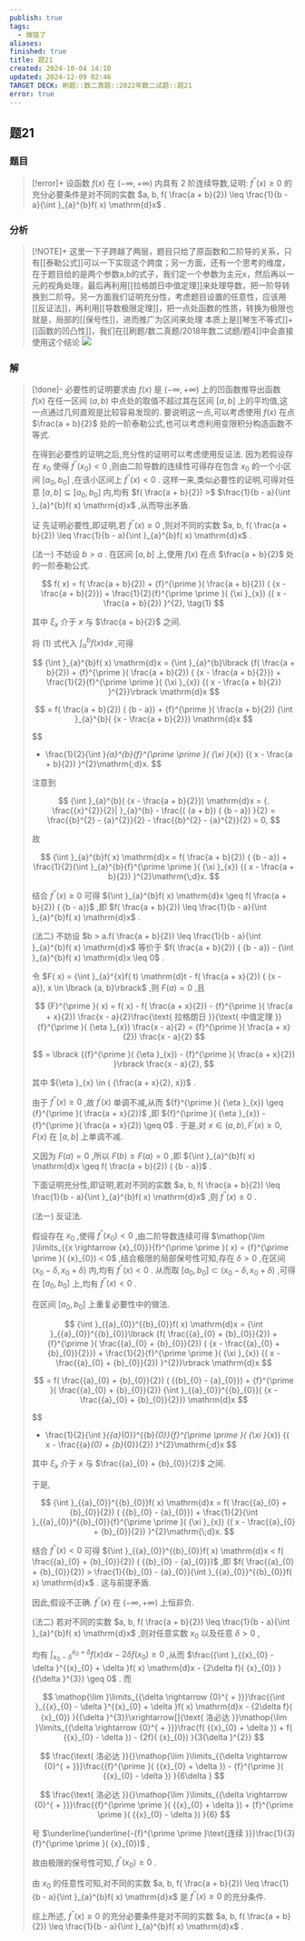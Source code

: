 ```yaml
---
publish: true
tags:
  - 做错了
aliases: 
finished: true
title: 题21
created: 2024-10-04 14:10
updated: 2024-12-09 02:46
TARGET DECK: 刷题::数二真题::2022年数二试题::题21
error: true
---
```

## 题21
### 题目
> [!error]+
> 设函数 $f( x)$ 在 $( {-\infty , + \infty })$ 内具有 2 阶连续导数,证明: ${f}^{\prime \prime }( x) \geq 0$ 的充分必要条件是对不同的实数 $a, b, f( \frac{a + b}{2}) \leq \frac{1}{b - a}{\int }_{a}^{b}f( x) \mathrm{d}x$ .
### 分析
> [!NOTE]+
> 这里一下子跨越了两层，题目只给了原函数和二阶导的关系，只有[[泰勒公式]]可以一下实现这个跨度；另一方面，还有一个思考的维度，在于题目给的是两个参数a,b的式子，我们定一个参数为主元x，然后再以一元的视角处理，最后再利用[[拉格朗日中值定理]]来处理导数，把一阶导转换到二阶导。另一方面我们证明充分性，考虑题目设置的任意性，应该用[[反证法]]，再利用[[导数极限定理]]，把一点处函数的性质，转换为极限也就是，局部的[[保号性]]，进而推广为区间来处理
> 本质上是[[琴生不等式]]+[[函数的凹凸性]]，我们在[[刷题/数二真题/2018年数二试题/题4]]中会直接使用这个结论
> ![](https://img.hwenyi.tech/202412091023139.webp)
### 解
> [!done]-
> 必要性的证明要求由 $f( x)$ 是 $( {-\infty , + \infty })$ 上的凹函数推导出函数 $f( x)$ 在任一区间 $( {a, b})$ 中点处的取值不超过其在区间 $\lbrack {a, b}\rbrack$ 上的平均值,这一点通过几何直观是比较容易发现的. 要说明这一点,可以考虑使用 $f( x)$ 在点 $\frac{a + b}{2}$ 处的一阶泰勒公式,也可以考虑利用变限积分构造函数不等式.
> 
> 在得到必要性的证明之后,充分性的证明可以考虑使用反证法. 因为若假设存在 ${x}_{0}$ 使得 ${f}^{\prime \prime }( {x}_{0}) < 0$ ,则由二阶导数的连续性可得存在包含 ${x}_{0}$ 的一个小区间 $\lbrack {{a}_{0},{b}_{0}}\rbrack$ ,在该小区间上 ${f}^{\prime \prime }( x) < 0$ . 这样一来,类似必要性的证明,可得对任意 $\lbrack {a, b}\rbrack \subseteq \lbrack {{a}_{0},{b}_{0}}\rbrack$ 内,均有 $f( \frac{a + b}{2}) >$ $\frac{1}{b - a}{\int }_{a}^{b}f( x) \mathrm{d}x$ ,从而导出矛盾.
> 
> 证 先证明必要性,即证明,若 ${f}^{\prime \prime }( x) \geq 0$ ,则对不同的实数 $a, b, f( \frac{a + b}{2}) \leq \frac{1}{b - a}{\int }_{a}^{b}f( x) \mathrm{d}x$ .
> 
> (法一) 不妨设 $b > a$ . 在区间 $\lbrack {a, b}\rbrack$ 上,使用 $f( x)$ 在点 $\frac{a + b}{2}$ 处的一阶泰勒公式.
> 
> $$
> f( x) = f( \frac{a + b}{2}) + {f}^{\prime }( \frac{a + b}{2}) ( {x - \frac{a + b}{2}}) + \frac{1}{2}{f}^{\prime \prime }( {\xi }_{x}) {( x - \frac{a + b}{2}) }^{2}, \tag{1}
> $$
> 
> 其中 ${\xi }_{x}$ 介于 $x$ 与 $\frac{a + b}{2}$ 之间.
> 
> 将 (1) 式代入 ${\int }_{a}^{b}f( x) \mathrm{d}x$ ,可得
> 
> $$
> {\int }_{a}^{b}f( x) \mathrm{d}x = {\int }_{a}^{b}\lbrack {f( \frac{a + b}{2}) + {f}^{\prime }( \frac{a + b}{2}) ( {x - \frac{a + b}{2}}) + \frac{1}{2}{f}^{\prime \prime }( {\xi }_{x}) {( x - \frac{a + b}{2}) }^{2}}\rbrack \mathrm{d}x
> $$
> 
> $$
> = f( \frac{a + b}{2}) ( {b - a}) + {f}^{\prime }( \frac{a + b}{2}) {\int }_{a}^{b}( {x - \frac{a + b}{2}}) \mathrm{d}x
> $$
> 
> $$
> + \frac{1}{2}{\int }_{a}^{b}{f}^{\prime \prime }( {\xi }_{x}) {( x - \frac{a + b}{2}) }^{2}\mathrm{\;d}x.
> $$
> 
> 注意到
> 
> $$
> {\int }_{a}^{b}( {x - \frac{a + b}{2}}) \mathrm{d}x = {. \frac{{x}^{2}}{2}| }_{a}^{b} - \frac{( {a + b}) ( {b - a}) }{2} = \frac{{b}^{2} - {a}^{2}}{2} - \frac{{b}^{2} - {a}^{2}}{2} = 0,
> $$
> 
> 故
> 
> $$
> {\int }_{a}^{b}f( x) \mathrm{d}x = f( \frac{a + b}{2}) ( {b - a}) + \frac{1}{2}{\int }_{a}^{b}{f}^{\prime \prime }( {\xi }_{x}) {( x - \frac{a + b}{2}) }^{2}\mathrm{\;d}x.
> $$
> 
> 结合 ${f}^{\prime \prime }( x) \geq 0$ 可得 ${\int }_{a}^{b}f( x) \mathrm{d}x \geq f( \frac{a + b}{2}) ( {b - a})$ ,即 $f( \frac{a + b}{2}) \leq \frac{1}{b - a}{\int }_{a}^{b}f( x) \mathrm{d}x$ .
> 
> (法二) 不妨设 $b > a.f( \frac{a + b}{2}) \leq \frac{1}{b - a}{\int }_{a}^{b}f( x) \mathrm{d}x$ 等价于 $f( \frac{a + b}{2}) ( {b - a}) - {\int }_{a}^{b}f( x) \mathrm{d}x \leq 0$ .
> 
> 令 $F( x) = {\int }_{a}^{x}f( t) \mathrm{d}t - f( \frac{a + x}{2}) ( {x - a}), x \in \lbrack {a, b}\rbrack$ ,则 $F( a) = 0$ ,且
> 
> $$
> {F}^{\prime }( x) = f( x) - f( \frac{a + x}{2}) - {f}^{\prime }( \frac{a + x}{2}) \frac{x - a}{2}\frac{\text{ 拉格朗日 }}{\text{ 中值定理 }}{f}^{\prime }( {\eta }_{x}) \frac{x - a}{2} = {f}^{\prime }( \frac{a + x}{2}) \frac{x - a}{2}
> $$
> 
> $$
> = \lbrack {{f}^{\prime }( {\eta }_{x}) - {f}^{\prime }( \frac{a + x}{2}) }\rbrack \frac{x - a}{2},
> $$
> 
> 其中 ${\eta }_{x} \in ( {\frac{a + x}{2}, x})$ .
> 
> 由于 ${f}^{\prime \prime }( x) \geq 0$ ,故 ${f}^{\prime }( x)$ 单调不减,从而 ${f}^{\prime }( {\eta }_{x}) \geq {f}^{\prime }( \frac{a + x}{2})$ ,即 ${f}^{\prime }( {\eta }_{x}) - {f}^{\prime }( \frac{a + x}{2}) \geq 0$ . 于是,对 $x \in ( {a, b}) ,{F}^{\prime }( x) \geq 0, F( x)$ 在 $\lbrack {a, b}\rbrack$ 上单调不减.
> 
> 又因为 $F( a) = 0$ ,所以 $F( b) \geq F( a) = 0$ ,即 ${\int }_{a}^{b}f( x) \mathrm{d}x \geq f( \frac{a + b}{2}) ( {b - a})$ .
> 
> 下面证明充分性,即证明,若对不同的实数 $a, b, f( \frac{a + b}{2}) \leq \frac{1}{b - a}{\int }_{a}^{b}f( x) \mathrm{d}x$ ,则 ${f}^{\prime \prime }( x) \geq 0$ .
> 
> (法一) 反证法.
> 
> 假设存在 ${x}_{0}$ ,使得 ${f}^{\prime \prime }( {x}_{0}) < 0$ ,由二阶导数连续可得 $\mathop{\lim }\limits_{{x \rightarrow {x}_{0}}}{f}^{\prime \prime }( x) = {f}^{\prime \prime }( {x}_{0}) < 0$ ,结合极限的局部保号性可知,存在 $\delta > 0$ ,在区间 $( {{x}_{0} - \delta ,{x}_{0} + \delta })$ 内,均有 ${f}^{\prime \prime }( x) < 0$ . 从而取 $\lbrack {{a}_{0},{b}_{0}}\rbrack \subset ( {{x}_{0} - \delta ,{x}_{0} + \delta })$ ,可得在 $\lbrack {{a}_{0},{b}_{0}}\rbrack$ 上,均有 ${f}^{\prime \prime }( x) < 0$ .
> 
> 在区间 $\lbrack {{a}_{0},{b}_{0}}\rbrack$ 上重复必要性中的做法.
> 
> $$
> {\int }_{{a}_{0}}^{{b}_{0}}f( x) \mathrm{d}x = {\int }_{{a}_{0}}^{{b}_{0}}\lbrack {f( \frac{{a}_{0} + {b}_{0}}{2}) + {f}^{\prime }( \frac{{a}_{0} + {b}_{0}}{2}) ( {x - \frac{{a}_{0} + {b}_{0}}{2}}) + \frac{1}{2}{f}^{\prime \prime }( {\xi }_{x}) {( x - \frac{{a}_{0} + {b}_{0}}{2}) }^{2}}\rbrack \mathrm{d}x
> $$
> 
> $$
> = f( \frac{{a}_{0} + {b}_{0}}{2}) ( {{b}_{0} - {a}_{0}}) + {f}^{\prime }( \frac{{a}_{0} + {b}_{0}}{2}) {\int }_{{a}_{0}}^{{b}_{0}}( {x - \frac{{a}_{0} + {b}_{0}}{2}}) \mathrm{d}x
> $$
> 
> $$
> + \frac{1}{2}{\int }_{{a}_{0}}^{{b}_{0}}{f}^{\prime \prime }( {\xi }_{x}) {( x - \frac{{a}_{0} + {b}_{0}}{2}) }^{2}\mathrm{\;d}x
> $$
> 
> 其中 ${\xi }_{x}$ 介于 $x$ 与 $\frac{{a}_{0} + {b}_{0}}{2}$ 之间.
> 
> 于是,
> 
> $$
> {\int }_{{a}_{0}}^{{b}_{0}}f( x) \mathrm{d}x = f( \frac{{a}_{0} + {b}_{0}}{2}) ( {{b}_{0} - {a}_{0}}) + \frac{1}{2}{\int }_{{a}_{0}}^{{b}_{0}}{f}^{\prime \prime }( {\xi }_{x}) {( x - \frac{{a}_{0} + {b}_{0}}{2}) }^{2}\mathrm{\;d}x.
> $$
> 
> 结合 ${f}^{\prime \prime }( x) < 0$ 可得 ${\int }_{{a}_{0}}^{{b}_{0}}f( x) \mathrm{d}x < f( \frac{{a}_{0} + {b}_{0}}{2}) ( {{b}_{0} - {a}_{0}})$ ,即 $f( \frac{{a}_{0} + {b}_{0}}{2}) > \frac{1}{{b}_{0} - {a}_{0}}{\int }_{{a}_{0}}^{{b}_{0}}f( x) \mathrm{d}x$ . 这与前提矛盾.
> 
> 因此,假设不正确. ${f}^{\prime \prime }( x)$ 在 $( {-\infty , + \infty })$ 上恒非负.
> 
> (法二) 若对不同的实数 $a, b, f( \frac{a + b}{2}) \leq \frac{1}{b - a}{\int }_{a}^{b}f( x) \mathrm{d}x$ ,则对任意实数 ${x}_{0}$ 以及任意 $\delta > 0$ ,
> 
> 均有 ${\int }_{{x}_{0} - \delta }^{{x}_{0} + \delta }f( x) \mathrm{d}x - {2\delta f}( {x}_{0}) \geq 0$ ,从而 $\frac{{\int }_{{x}_{0} - \delta }^{{x}_{0} + \delta }f( x) \mathrm{d}x - {2\delta f}( {x}_{0}) }{{\delta }^{3}} \geq 0$ . 而
> 
> $$
> \mathop{\lim }\limits_{{\delta \rightarrow {0}^{ + }}}\frac{{\int }_{{x}_{0} - \delta }^{{x}_{0} + \delta }f( x) \mathrm{d}x - {2\delta f}( {x}_{0}) }{{\delta }^{3}}\xrightarrow[]{\text{ 洛必达 }}\mathop{\lim }\limits_{{\delta \rightarrow {0}^{ + }}}\frac{f( {{x}_{0} + \delta }) + f( {{x}_{0} - \delta }) - {2f}( {x}_{0}) }{3{\delta }^{2}}
> $$
> 
> $$
> \frac{\text{ 洛必达 }}{}\mathop{\lim }\limits_{{\delta \rightarrow {0}^{ + }}}\frac{{f}^{\prime }( {{x}_{0} + \delta }) - {f}^{\prime }( {{x}_{0} - \delta }) }{6\delta }
> $$
> 
> $$
> \frac{\text{ 洛必达 }}{}\mathop{\lim }\limits_{{\delta \rightarrow {0}^{ + }}}\frac{{f}^{\prime \prime }( {{x}_{0} + \delta }) + {f}^{\prime \prime }( {{x}_{0} - \delta }) }{6}
> $$
> 
> 号 $\underline{\underline{-{f}^{\prime \prime }\text{连续 }}}\frac{1}{3}{f}^{\prime \prime }( {x}_{0})$ ,
> 
> 故由极限的保号性可知, ${f}^{\prime \prime }( {x}_{0}) \geq 0$ .
> 
> 由 ${x}_{0}$ 的任意性可知,对不同的实数 $a, b, f( \frac{a + b}{2}) \leq \frac{1}{b - a}{\int }_{a}^{b}f( x) \mathrm{d}x$ 是 ${f}^{\prime \prime }( x) \geq 0$ 的充分条件.
> 
> 综上所述, ${f}^{\prime \prime }( x) \geq 0$ 的充分必要条件是对不同的实数 $a, b, f( \frac{a + b}{2}) \leq \frac{1}{b - a}{\int }_{a}^{b}f( x) \mathrm{d}x$ .